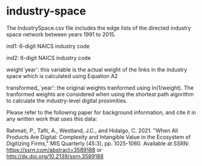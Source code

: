 # industry-space

The IndustrySpace.csv file includes the edge lists of the directed industry space network between years 1991 to 2015. 

ind1: 6-digit NAICS industry code

ind2: 6-digit NAICS industry code

weight`year': this variable is the actual weight of the links in the industry space which is calculated using Equation A2

transformed_`year': the original weights tranformed using ln(1/weight). The tranformed weights are considered when using the shortest path algorithm to calculate 
the industry-level digital proximities. 

Please refer to the following paper for background information, and cite it in any written work that uses this data:

Rahmati, P., Tafti, A., Westland, J.C.,  and Hidalgo, C. 2021. "When All Products Are Digital: Complexity and Intangible Value in the Ecosystem of Digitizing Firms," MIS Quarterly (45:3), pp. 1025-1060. Available at SSRN: https://ssrn.com/abstract=3589188 or http://dx.doi.org/10.2139/ssrn.3589188
